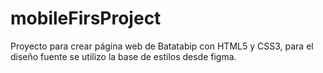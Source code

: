 # mobileFirsProject
Proyecto para crear página web de Batatabip con HTML5 y CSS3, para el diseño fuente se utilizo la base de estilos desde figma. 
